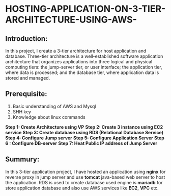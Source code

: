 # HOSTING-APPLICATION-ON-3-TIER-ARCHITECTURE-USING-AWS-
## Introduction:

In this project, I create a 3-tier architecture for host application and database.  Three-tier architecture is a well-established software application architecture that organizes applications into three logical and physical computing tiers: the jump-server tier, or user interface; the application tier, where data is processed; and the database tier, where application data is stored and managed.
## Prerequisite:
1. Basic understanding of AWS and Mysql 
2. SHH key
3. Knowledge about linux commands

**Step 1: Create Architecture using VP**
**Step 2: Create 3 instance using EC2 service** 
**Step 3: Create database using RDS (Relational Database Service)**
**Step 4: Configure Jump server**
**Step 5: Configure Application Server**
**Step 6 : Configure DB-server**
**Step 7: Heat Public IP address of Jump Server**

## Summury:

In this 3-tier application project, I have hosted an application using **nginx** for reverse proxy in jump server and use **tomcat** java-based web server to host the application. RDS is used to create database used engine is **mariadb** for store application database and also use AWS services like **EC2**, **VPC** etc.